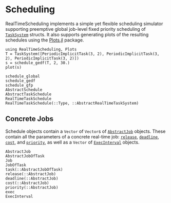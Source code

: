 # Scheduling

RealTimeScheduling implements a simple yet flexible scheduling simulator
supporting preemptive global job-level fixed priority scheduling of
[`TaskSystem`](@ref) structs.  It also supports generating plots of the
resulting schedules using the [Plots.jl](https://docs.juliaplots.org/stable/)
package.

```@example
using RealTimeScheduling, Plots
T = TaskSystem([PeriodicImplicitTask(3, 2), PeriodicImplicitTask(3, 2), PeriodicImplicitTask(3, 2)])
s = schedule_gedf(T, 2, 30.)
plot(s)
```

```@docs
schedule_global
schedule_gedf
schedule_gfp
AbstractSchedule
AbstractTaskSchedule
RealTimeTaskSchedule
RealTimeTaskSchedule(::Type, ::AbstractRealTimeTaskSystem)
```

## Concrete Jobs

Schedule objects contain a `Vector` of `Vector`s of [`AbstractJob`](@ref)
objects.  These contain all the parameters of a concrete real-time job:
[`release`](@ref), [`deadline`](@ref), [`cost`](@ref), and [`priority`](@ref),
as well as a `Vector` of [`ExecInterval`](@ref) objects.

```@docs
AbstractJob
AbstractJobOfTask
Job
JobOfTask
task(::AbstractJobOfTask)
release(::AbstractJob)
deadline(::AbstractJob)
cost(::AbstractJob)
priority(::AbstractJob)
exec
ExecInterval
```
